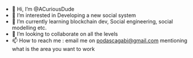 - 👋 Hi, I’m @ACuriousDude
- 👀 I’m interested in Developing a new social system
- 🌱 I’m currently learning blockchain dev, Social engineering, social modelling etc.
- 💞️ I’m looking to collaborate on all the levels
- 📫 How to reach me : email me on podascagabi@gmail.com mentioning what is the area you want to work

<!---
ACuriousDude/ACuriousDude is a ✨ special ✨ repository because its `README.md` (this file) appears on your GitHub profile.
You can click the Preview link to take a look at your changes.
--->
